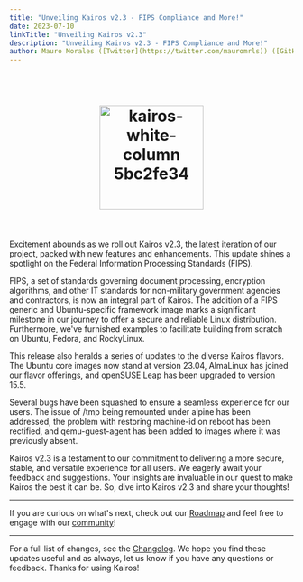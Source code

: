 ```yaml
---
title: "Unveiling Kairos v2.3 - FIPS Compliance and More!"
date: 2023-07-10
linkTitle: "Unveiling Kairos v2.3"
description: "Unveiling Kairos v2.3 - FIPS Compliance and More!"
author: Mauro Morales ([Twitter](https://twitter.com/mauromrls)) ([GitHub](https://github.com/mauromorales))
---
```

<h1 align="center">
  <br>
     <img width="184" alt="kairos-white-column 5bc2fe34" src="https://user-images.githubusercontent.com/2420543/215073247-96988fd1-7fcf-4877-a28d-7c5802db43ab.png">
    <br>
<br>
</h1>

Excitement abounds as we roll out Kairos v2.3, the latest iteration of our project, packed with new features and enhancements. This update shines a spotlight on the Federal Information Processing Standards (FIPS).

FIPS, a set of standards governing document processing, encryption algorithms, and other IT standards for non-military government agencies and contractors, is now an integral part of Kairos. The addition of a FIPS generic and Ubuntu-specific framework image marks a significant milestone in our journey to offer a secure and reliable Linux distribution. Furthermore, we've furnished examples to facilitate building from scratch on Ubuntu, Fedora, and RockyLinux.

This release also heralds a series of updates to the diverse Kairos flavors. The Ubuntu core images now stand at version 23.04, AlmaLinux has joined our flavor offerings, and openSUSE Leap has been upgraded to version 15.5.

Several bugs have been squashed to ensure a seamless experience for our users. The issue of /tmp being remounted under alpine has been addressed, the problem with restoring machine-id on reboot has been rectified, and qemu-guest-agent has been added to images where it was previously absent.

Kairos v2.3 is a testament to our commitment to delivering a more secure, stable, and versatile experience for all users. We eagerly await your feedback and suggestions. Your insights are invaluable in our quest to make Kairos the best it can be. So, dive into Kairos v2.3 and share your thoughts!

---

If you are curious on what's next, check out our [Roadmap](https://github.com/orgs/kairos-io/projects/2) and feel free to engage with our [community](https://kairos.io/community/)!

---

For a full list of changes, see the  [Changelog](https://github.com/kairos-io/kairos/releases/tag/v2.3.0). We hope you find these updates useful and as always, let us know if you have any questions or feedback. Thanks for using Kairos!
